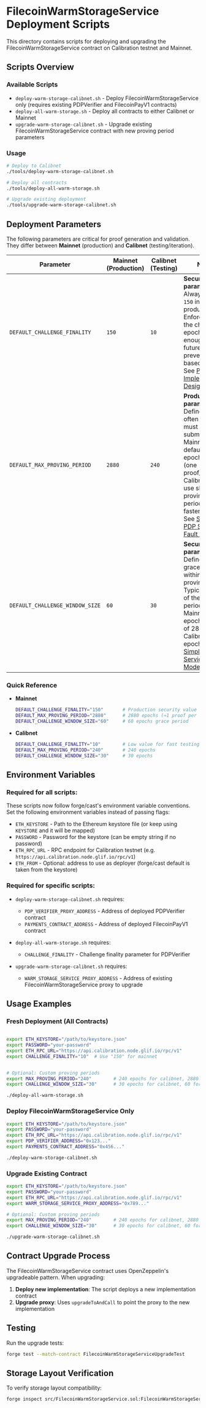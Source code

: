 # FilecoinWarmStorageService Deployment Scripts

This directory contains scripts for deploying and upgrading the FilecoinWarmStorageService contract on Calibration testnet and Mainnet.

## Scripts Overview

### Available Scripts

- `deploy-warm-storage-calibnet.sh` - Deploy FilecoinWarmStorageService only (requires existing PDPVerifier and FilecoinPayV1 contracts)
- `deploy-all-warm-storage.sh` - Deploy all contracts to either Calibnet or Mainnet
- `upgrade-warm-storage-calibnet.sh` - Upgrade existing FilecoinWarmStorageService contract with new proving period parameters

### Usage

```bash
# Deploy to Calibnet
./tools/deploy-warm-storage-calibnet.sh

# Deploy all contracts
./tools/deploy-all-warm-storage.sh

# Upgrade existing deployment
./tools/upgrade-warm-storage-calibnet.sh
```

## Deployment Parameters

The following parameters are critical for proof generation and validation. They differ between **Mainnet** (production) and **Calibnet** (testing/iteration).

| Parameter | Mainnet (Production) | Calibnet (Testing) | Notes |
|-----------|----------------------|---------------------|-------|
| `DEFAULT_CHALLENGE_FINALITY` | `150` | `10` | **Security parameter.** Always set to `150` in production. Enforces that the challenge epoch is far enough in the future to prevent reorg-based attacks. See [PDP Implementation Design Doc](https://filoznotebook.notion.site/PDP-Implementation-Design-Doc-64a66516416441c69b9d8e5d63120f1c?pvs=21). |
| `DEFAULT_MAX_PROVING_PERIOD` | `2880` | `240` | **Product parameter.** Defines how often proofs must be submitted. Mainnet default is 2880 epochs ≈ 24h (one proof/day). On Calibnet we use shorter proving periods for faster iteration. See [Simple PDP Service Fault Model](https://filoznotebook.notion.site/Simple-PDP-Service-Fault-Model-1a9dc41950c180c4bdc7ef2d91db73b6?pvs=21). |
| `DEFAULT_CHALLENGE_WINDOW_SIZE` | `60` | `30` | **Security parameter.** Defines the grace window within the proving period. Typically ~2% of the proving period. On Mainnet: 60 epochs (≈2% of 2880). On Calibnet: 30 epochs. See [Simple PDP Service Fault Model](https://filoznotebook.notion.site/Simple-PDP-Service-Fault-Model-1a9dc41950c180c4bdc7ef2d91db73b6?pvs=21). |

### Quick Reference

- **Mainnet**
  ```bash
  DEFAULT_CHALLENGE_FINALITY="150"       # Production security value
  DEFAULT_MAX_PROVING_PERIOD="2880"      # 2880 epochs (≈1 proof per day)
  DEFAULT_CHALLENGE_WINDOW_SIZE="60"     # 60 epochs grace period
  ```

- **Calibnet**
  ```bash
  DEFAULT_CHALLENGE_FINALITY="10"        # Low value for fast testing (should be 150 in production)
  DEFAULT_MAX_PROVING_PERIOD="240"       # 240 epochs
  DEFAULT_CHALLENGE_WINDOW_SIZE="30"     # 30 epochs
  ```

## Environment Variables

### Required for all scripts:
These scripts now follow forge/cast's environment variable conventions. Set the following environment variables instead of passing flags:
- `ETH_KEYSTORE` - Path to the Ethereum keystore file (or keep using `KEYSTORE` and it will be mapped)
- `PASSWORD` - Password for the keystore (can be empty string if no password)
- `ETH_RPC_URL` - RPC endpoint for Calibration testnet (e.g. `https://api.calibration.node.glif.io/rpc/v1`)
- `ETH_FROM` - Optional: address to use as deployer (forge/cast default is taken from the keystore)

### Required for specific scripts:
- `deploy-warm-storage-calibnet.sh` requires:

  - `PDP_VERIFIER_PROXY_ADDRESS` - Address of deployed PDPVerifier contract
  - `PAYMENTS_CONTRACT_ADDRESS` - Address of deployed FilecoinPayV1 contract


- `deploy-all-warm-storage.sh` requires:
  - `CHALLENGE_FINALITY` - Challenge finality parameter for PDPVerifier

- `upgrade-warm-storage-calibnet.sh` requires:
  - `WARM_STORAGE_SERVICE_PROXY_ADDRESS` - Address of existing FilecoinWarmStorageService proxy to upgrade

## Usage Examples

### Fresh Deployment (All Contracts)

```bash

export ETH_KEYSTORE="/path/to/keystore.json"
export PASSWORD="your-password"
export ETH_RPC_URL="https://api.calibration.node.glif.io/rpc/v1"
export CHALLENGE_FINALITY="10"  # Use "150" for mainnet


# Optional: Custom proving periods
export MAX_PROVING_PERIOD="240"        # 240 epochs for calibnet, 2880 for mainnet
export CHALLENGE_WINDOW_SIZE="30"      # 30 epochs for calibnet, 60 for mainnet

./deploy-all-warm-storage.sh
```

### Deploy FilecoinWarmStorageService Only

```bash
export ETH_KEYSTORE="/path/to/keystore.json"
export PASSWORD="your-password"
export ETH_RPC_URL="https://api.calibration.node.glif.io/rpc/v1"
export PDP_VERIFIER_ADDRESS="0x123..."
export PAYMENTS_CONTRACT_ADDRESS="0x456..."

./deploy-warm-storage-calibnet.sh
```

### Upgrade Existing Contract

```bash
export ETH_KEYSTORE="/path/to/keystore.json"
export PASSWORD="your-password"
export ETH_RPC_URL="https://api.calibration.node.glif.io/rpc/v1"
export WARM_STORAGE_SERVICE_PROXY_ADDRESS="0x789..."

# Optional: Custom proving periods
export MAX_PROVING_PERIOD="240"        # 240 epochs for calibnet, 2880 for mainnet
export CHALLENGE_WINDOW_SIZE="30"      # 30 epochs for calibnet, 60 for mainnet

./upgrade-warm-storage-calibnet.sh
```

## Contract Upgrade Process

The FilecoinWarmStorageService contract uses OpenZeppelin's upgradeable pattern. When upgrading:

1. **Deploy new implementation**: The script deploys a new implementation contract
2. **Upgrade proxy**: Uses `upgradeToAndCall` to point the proxy to the new implementation

## Testing

Run the upgrade tests:
```bash
forge test --match-contract FilecoinWarmStorageServiceUpgradeTest
```

## Storage Layout Verification

To verify storage layout compatibility:
```bash
forge inspect src/FilecoinWarmStorageService.sol:FilecoinWarmStorageService storageLayout
```
